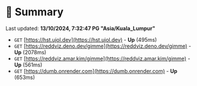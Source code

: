 # 📖 Summary
Last updated: **13/10/2024, 7:32:47 PG "Asia/Kuala_Lumpur"**

- `GET` [https://hst.ujol.dev](https://hst.ujol.dev) - **Up** (495ms)
- `GET` [https://reddviz.deno.dev/gimme](https://reddviz.deno.dev/gimme) - **Up** (2078ms)
- `GET` [https://reddviz.amar.kim/gimme](https://reddviz.amar.kim/gimme) - **Up** (561ms)
- `GET` [https://dumb.onrender.com](https://dumb.onrender.com) - **Up** (653ms)
